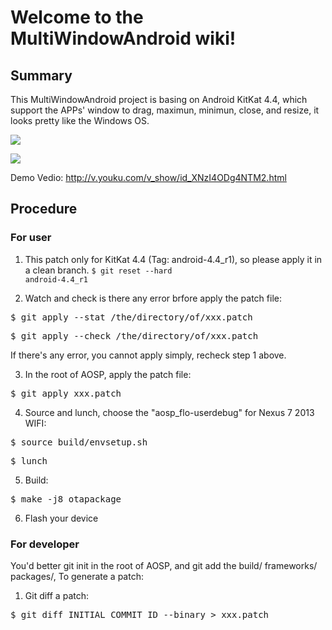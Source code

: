 # Welcome to the MultiWindowAndroid wiki!
## Summary
This MultiWindowAndroid project is basing on Android KitKat 4.4, which support the APPs' window to drag, maximun, minimun, close, and resize, it looks pretty like the Windows OS.

![](http://img.my.csdn.net/uploads/201406/17/1403015500_1406.jpg)

![](http://img.my.csdn.net/uploads/201406/17/1403015499_8171.png)

Demo Vedio: http://v.youku.com/v_show/id_XNzI4ODg4NTM2.html

## Procedure
### For user
1. This patch only for KitKat 4.4 (Tag: android-4.4_r1), so please apply it in a clean branch.
<code>$ git reset --hard android-4.4_r1</code>

2. Watch and check is there any error brfore apply the patch file:
<pre class="plaincode">$ git apply --stat /the/directory/of/xxx.patch</pre>
<pre class="plaincode">$ git apply --check /the/directory/of/xxx.patch</pre>
If there's any error, you cannot apply simply, recheck step 1 above.


3. In the root of AOSP, apply the patch file:
<pre class="plaincode">$ git apply xxx.patch</pre>

4. Source and lunch, choose the "aosp_flo-userdebug" for Nexus 7 2013 WIFI:
<pre class="plaincode">$ source build/envsetup.sh</pre>
<pre class="plaincode">$ lunch</pre>

5. Build:
<pre class="plaincode">$ make -j8 otapackage</pre>

6. Flash your device

### For developer
You'd better git init in the root of AOSP, and git add the build/ frameworks/ packages/, To generate a patch:

1. Git diff a patch:
<pre class="plaincode">$ git diff INITIAL_COMMIT_ID --binary > xxx.patch </pre>

